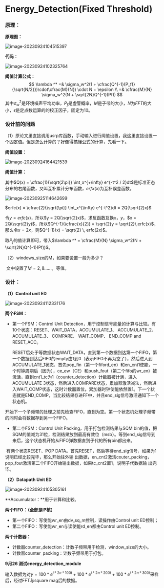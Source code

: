 # Energy_Detection(Fixed Threshold)

### 原理：

**原理图：**

![image-20230924104515397](C:\Users\Lenovo\AppData\Roaming\Typora\typora-user-images\image-20230924104515397.png)

**代码：**

![image-20230924102325764](C:\Users\Lenovo\AppData\Roaming\Typora\typora-user-images\image-20230924102325764.png)

**阈值计算公式：**
$$
\lambda ^* =& \sigma_w^2(1 + \cfrac{Q^{-1}(P_f)}{\sqrt{N/2}})\cdot\cfrac{M}{N}) \cdot N + \epsilon  \\
=& \cfrac{M}{N} \sigma_w^2(N + \sqrt{2N}Q^{-1}(Pf))
$$
其中$\sigma_w^2$是环境噪声平均功率，$P_f$是虚警概率，$M$是子带的大小，$N$为$FFT$的大小，$\epsilon$是定点数运算的的校正因子，固定为10。

### 设计前的问题

（1）原论文里直接调用usrp库函数，手动输入进行阈值设置，我这里直接设置一个固定值。但是怎么计算的？好像得搞懂公式的计算，先看一下。

**阈值设置：**

![image-20230924164421539](C:\Users\Lenovo\AppData\Roaming\Typora\typora-user-images\image-20230924164421539.png)

**阈值计算：**

其中$Q(x) = \cfrac{1}{\sqrt{2\pi}} \int_x^{+\infty} e^{-t^2 / 2}dt$是标准正态分布的右尾函数，又叫互补累计分布函数，$erfx(x)$为互补误差函数。

![image-20230925114642699](C:\Users\Lenovo\AppData\Roaming\Typora\typora-user-images\image-20230925114642699.png)

$erfc(x) = \cfrac{2}{\sqrt{\pi}} \int_x^{\infty} e^{-t^2}dt = 2Q(\sqrt{2}x)$

令$y = erfc(x)$，所以$y = 2Q(\sqrt{2}x)$，求反函数互换$x，y$，$x = 2Q(\sqrt{2}y)$，所以$Q^{-1}(\cfrac{x}{2}) = \sqrt{2}y = \sqrt{2}\,erfc(x)$，那么令$x = 2x$，则$Q^{-1}(x) = \sqrt{2} \, erfc(2x)$。

取$P_f$的值计算即可，带入$\lambda ^* = \cfrac{M}{N} \sigma_w^2(N + \sqrt{2N}Q^{-1}(Pf))$。

（2）windows_size的M，如果要设置一般为多少？

​			文中设置了$M = 2, 8......$，等值。

### 设计：

**（1）Control unit ED**

![image-20230924112331176](C:\Users\Lenovo\AppData\Roaming\Typora\typora-user-images\image-20230924112331176.png)

**两个FSM：**

* 第一个FSM：Control Unit Detection，用于控制信号能量的计算与比较。有10个状态：RESET、WAIT_DATA，ACCUMULATE_1、 ACCUMULATE_2、 ACCUMULATE_3、 COMPARE、 WAIT_COMP、 END_COMP and RESET_ACC。

  RESET后处于等数据状态WAIT_DATA，直到第一个数据到达第一个FIFO，第一个数据到达后FIF0的empty由1到0（表示FIFO不再为空了），然后进入到ACCUMULATE_1状态，首先pop_fin（第一个fiford_en）和en_cnt1使能，一个时钟周期后（因为），ce_ew（CE）和push_fout（第二个fifo的wr_en）被激活，直到cnt1_tc为1（counter_detection）计数器被计满，进入 ACCUMULATE 3状态，然后进入COMPARE状态，累加器激活减法，然后进入WAIT_COMP状态，这时计数器置位，累加器时钟使能依然置1。下一个状态就是END_COMP，当比较结果存进FF中，并且end_sig信号激活通知下一个状态机。

​			开始下一个子频带的处理之前先检查FIFO，直到为空。第一个状态机处理子频带的同时会将数据存到另一个FIFO。

* 第二个FSM：Control Unit Packing，用于打包检测结果与SQM bin的值，把SQM的值减为31位，检测结果放到最高有效位（msb）。等到end_sig信号到来后，这个状态机开始从FIFO弹数据直到子代的所有bin都出来。

​			有两个状态RESET、POP DATA。首先RESET，然后等待end_sig信号，如果为1说明已经比较完毕，那么开始往外输			出数据，en_cnt2激活couter_packing，pop_fout激活第二个FIFO开始输出数据，如果tc_cnt2置1，说明子代数据输			出完毕。

**（2）Datapath Unit ED**

![image-20230924105305161](C:\Users\Lenovo\AppData\Roaming\Typora\typora-user-images\image-20230924105305161.png)

**Accumulator：**用于计算和比较。

**两个FIFO：（全部是IP核）**

* 第一个FIFO：写使能wr_en由dv_sq_m控制，读操作由Control unit ED控制；
* 第二个FIFO：写使能wr_en与读使能rd_en都由Control unit ED控制。

**两个计数器：**

* 计数器counter_detection：计数子频带用于检测，window_size的大小。
* 计数器counter_packing：计数子频带用于打包。





**9月26 测试energy_detection_module**

输入数据为对$y = 100 * e^{i * 2 \pi * 100t} + 100 * e^{i * 2 \pi * 200t} + 100 * e^{i * 2 \pi * 300t}$采样后，经过FFT与square mag后的数据。



